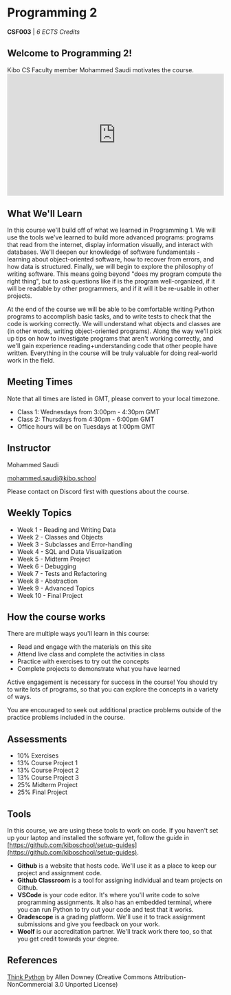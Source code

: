 # Programming 2

**CSF003** | _6 ECTS Credits_

## Welcome to Programming 2!

<aside>
Kibo CS Faculty member Mohammed Saudi motivates the course.
</aside>
<div style="position: relative; padding-bottom: 56.25%; height: 0;"><iframe src="https://www.youtube.com/embed/TODO" title="YouTube video player" frameborder="0" allow="accelerometer; autoplay; clipboard-write; encrypted-media; gyroscope; picture-in-picture" allowfullscreen style="position: absolute; top: 0; left: 0; width: 100%; height: 100%;"></iframe></div>

## What We'll Learn

In this course we'll build off of what we learned in Programming 1. We will use the tools we've learned to build more advanced programs: programs that read from the internet, display information visually, and interact with databases. We'll deepen our knowledge of software fundamentals - learning about object-oriented software, how to recover from errors, and how data is structured. Finally, we will begin to explore the philosophy of writing software. This means going beyond "does my program compute the right thing", but to ask questions like if is the program well-organized, if it will be readable by other programmers, and if it will it be re-usable in other projects.

At the end of the course we will be able to be comfortable writing Python programs to accomplish basic tasks, and to write tests to check that the code is working correctly. We will understand what objects and classes are (in other words, writing object-oriented programs). Along the way we'll pick up tips on how to investigate programs that aren't working correctly, and we'll gain experience reading+understanding code that other people have written. Everything in the course will be truly valuable for doing real-world work in the field.

## Meeting Times

Note that all times are listed in GMT, please convert to your local timezone.

- Class 1: Wednesdays from 3:00pm - 4:30pm GMT
- Class 2: Thursdays from 4:30pm - 6:00pm GMT
- Office hours will be on Tuesdays at 1:00pm GMT

## Instructor

Mohammed Saudi

[mohammed.saudi@kibo.school](mailto:mohammed.saudi@kibo.school)

Please contact on Discord first with questions about the course.

## Weekly Topics

- Week 1 - Reading and Writing Data
- Week 2 - Classes and Objects
- Week 3 - Subclasses and Error-handling
- Week 4 - SQL and Data Visualization
- Week 5 - Midterm Project
- Week 6 - Debugging
- Week 7 - Tests and Refactoring
- Week 8 - Abstraction
- Week 9 - Advanced Topics
- Week 10 - Final Project

## How the course works

There are multiple ways you'll learn in this course:

- Read and engage with the materials on this site
- Attend live class and complete the activities in class
- Practice with exercises to try out the concepts
- Complete projects to demonstrate what you have learned

Active engagement is necessary for success in the course! You should try to
write lots of programs, so that you can explore the concepts in a variety of
ways.

You are encouraged to seek out additional practice problems outside of the
practice problems included in the course.

## Assessments

- 10% Exercises
- 13% Course Project 1
- 13% Course Project 2
- 13% Course Project 3
- 25% Midterm Project
- 25% Final Project

## Tools

In this course, we are using these tools to work on code. If you haven't set up
your laptop and installed the software yet, follow the guide in
[https://github.com/kiboschool/setup-guides](https://github.com/kiboschool/setup-guides).

- **Github** is a website that hosts code. We'll use it as a place to keep our project and assignment code.
- **Github Classroom** is a tool for assigning individual and team projects on Github.
- **VSCode** is your code editor. It's where you'll write code to solve
  programming assignments. It also has an embedded terminal, where you can run
  Python to try out your code and test that it works.
- **Gradescope** is a grading platform. We'll use it to track assignment
  submissions and give you feedback on your work.
- **Woolf** is our accreditation partner. We'll track work there too, so that
  you get credit towards your degree.

## References

<a href="https://greenteapress.com/wp/think-python/" target="_blank">Think Python</a>
by Allen Downey (Creative Commons Attribution-NonCommercial 3.0 Unported License)
